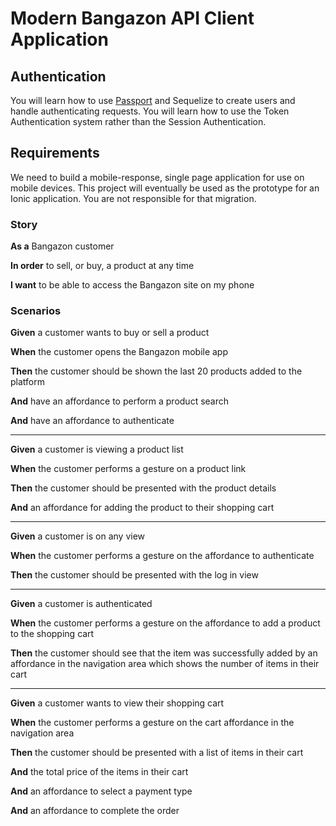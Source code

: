 # Modern Bangazon API Client Application

## Authentication

You will learn how to use [Passport](http://passportjs.org/) and Sequelize to create users and handle authenticating requests. You will learn how to use the Token Authentication system rather than the Session Authentication.

## Requirements

We need to build a mobile-response, single page application for use on mobile devices. This project will eventually be used as the prototype for an Ionic application. You are not responsible for that migration.

### Story

**As a** Bangazon customer

**In order** to sell, or buy, a product at any time

**I want** to be able to access the Bangazon site on my phone

### Scenarios

**Given** a customer wants to buy or sell a product

**When** the customer opens the Bangazon mobile app

**Then** the customer should be shown the last 20 products added to the platform

**And** have an affordance to perform a product search

**And** have an affordance to authenticate

---

**Given** a customer is viewing a product list

**When** the customer performs a gesture on a product link

**Then** the customer should be presented with the product details

**And** an affordance for adding the product to their shopping cart

---

**Given** a customer is on any view

**When** the customer performs a gesture on the affordance to authenticate

**Then** the customer should be presented with the log in view

---

**Given** a customer is authenticated

**When** the customer performs a gesture on the affordance to add a product to the shopping cart

**Then** the customer should see that the item was successfully added by an affordance in the navigation area which shows the number of items in their cart

---

**Given** a customer wants to view their shopping cart

**When** the customer performs a gesture on the cart affordance in the navigation area

**Then** the customer should be presented with a list of items in their cart

**And** the total price of the items in their cart

**And** an affordance to select a payment type

**And** an affordance to complete the order
